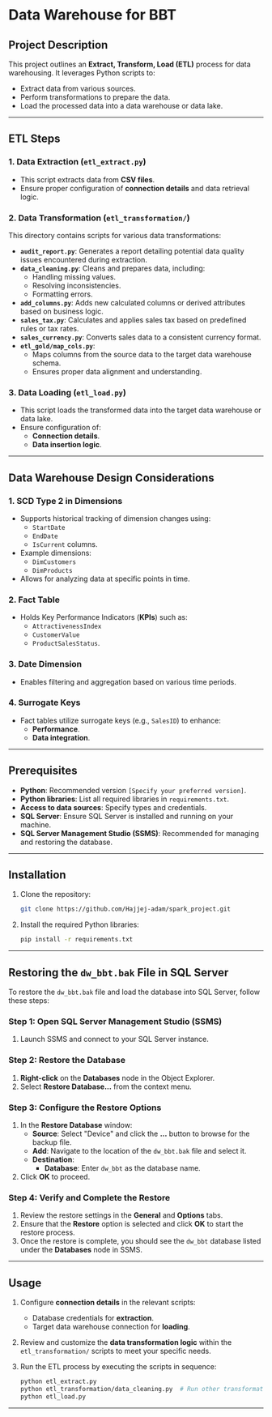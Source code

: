 # Data Warehouse for BBT

## Project Description

This project outlines an **Extract, Transform, Load (ETL)** process for data warehousing. It leverages Python scripts to:
- Extract data from various sources.
- Perform transformations to prepare the data.
- Load the processed data into a data warehouse or data lake.

---

## ETL Steps

### 1. Data Extraction (`etl_extract.py`)
- This script extracts data from **CSV files**.
- Ensure proper configuration of **connection details** and data retrieval logic.

### 2. Data Transformation (`etl_transformation/`)
This directory contains scripts for various data transformations:
- **`audit_report.py`**: Generates a report detailing potential data quality issues encountered during extraction.
- **`data_cleaning.py`**: Cleans and prepares data, including:
  - Handling missing values.
  - Resolving inconsistencies.
  - Formatting errors.
- **`add_columns.py`**: Adds new calculated columns or derived attributes based on business logic.
- **`sales_tax.py`**: Calculates and applies sales tax based on predefined rules or tax rates.
- **`sales_currency.py`**: Converts sales data to a consistent currency format.
- **`etl_gold/map_cols.py`**: 
  - Maps columns from the source data to the target data warehouse schema.
  - Ensures proper data alignment and understanding.

### 3. Data Loading (`etl_load.py`)
- This script loads the transformed data into the target data warehouse or data lake.
- Ensure configuration of:
  - **Connection details**.
  - **Data insertion logic**.

---

## Data Warehouse Design Considerations

### 1. SCD Type 2 in Dimensions
- Supports historical tracking of dimension changes using:
  - `StartDate`
  - `EndDate`
  - `IsCurrent` columns.
- Example dimensions:
  - `DimCustomers`
  - `DimProducts`
- Allows for analyzing data at specific points in time.

### 2. Fact Table
- Holds Key Performance Indicators (**KPIs**) such as:
  - `AttractivenessIndex`
  - `CustomerValue`
  - `ProductSalesStatus`.

### 3. Date Dimension
- Enables filtering and aggregation based on various time periods.

### 4. Surrogate Keys
- Fact tables utilize surrogate keys (e.g., `SalesID`) to enhance:
  - **Performance**.
  - **Data integration**.

---

## Prerequisites

- **Python**: Recommended version `[Specify your preferred version]`.
- **Python libraries**: List all required libraries in `requirements.txt`.
- **Access to data sources**: Specify types and credentials.
- **SQL Server**: Ensure SQL Server is installed and running on your machine.
- **SQL Server Management Studio (SSMS)**: Recommended for managing and restoring the database.

---

## Installation

1. Clone the repository:

    ```bash
    git clone https://github.com/Hajjej-adam/spark_project.git
    ```

2. Install the required Python libraries:

    ```bash
    pip install -r requirements.txt
    ```

---

## Restoring the `dw_bbt.bak` File in SQL Server

To restore the `dw_bbt.bak` file and load the database into SQL Server, follow these steps:

### Step 1: Open SQL Server Management Studio (SSMS)
1. Launch SSMS and connect to your SQL Server instance.

### Step 2: Restore the Database
1. **Right-click** on the **Databases** node in the Object Explorer.
2. Select **Restore Database...** from the context menu.

### Step 3: Configure the Restore Options
1. In the **Restore Database** window:
   - **Source**: Select "Device" and click the **...** button to browse for the backup file.
   - **Add**: Navigate to the location of the `dw_bbt.bak` file and select it.
   - **Destination**: 
     - **Database**: Enter `dw_bbt` as the database name.
2. Click **OK** to proceed.

### Step 4: Verify and Complete the Restore
1. Review the restore settings in the **General** and **Options** tabs.
2. Ensure that the **Restore** option is selected and click **OK** to start the restore process.
3. Once the restore is complete, you should see the `dw_bbt` database listed under the **Databases** node in SSMS.

---

## Usage

1. Configure **connection details** in the relevant scripts:
   - Database credentials for **extraction**.
   - Target data warehouse connection for **loading**.

2. Review and customize the **data transformation logic** within the `etl_transformation/` scripts to meet your specific needs.

3. Run the ETL process by executing the scripts in sequence:

    ```bash
    python etl_extract.py
    python etl_transformation/data_cleaning.py  # Run other transformation scripts as needed
    python etl_load.py
    ```

---

